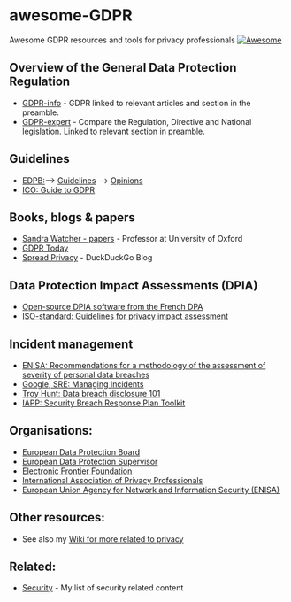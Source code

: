 # awesome-GDPR 
Awesome GDPR resources and tools for privacy professionals
[![Awesome](https://awesome.re/badge-flat.svg)](https://awesome.re)

## Overview of the General Data Protection Regulation
  * [GDPR-info](https://gdpr-info.eu/) - GDPR linked to relevant articles and section in the preamble.
  * [GDPR-expert](https://www.gdpr-expert.com/home.html?mid=5) - Compare the Regulation, Directive and National legislation. Linked to relevant section in preamble.
  
## Guidelines
  * [EDPB:](https://edpb.europa.eu/)--> [Guidelines](https://edpb.europa.eu/our-work-tools/general-guidance/gdpr-guidelines-recommendations-best-practices_en) --> [Opinions](https://edpb.europa.eu/our-work-tools/consistency-findings/opinions_en)
  * [ICO: Guide to GDPR](https://ico.org.uk/for-organisations/guide-to-data-protection/guide-to-the-general-data-protection-regulation-gdpr/)
  
## Books, blogs & papers
  * [Sandra Watcher - papers](https://scholar.google.com/citations?user=ZXBJVqYAAAAJ&hl=en) - Professor at University of Oxford
  * [GDPR Today](https://www.gdprtoday.org/)
  * [Spread Privacy](https://spreadprivacy.com/) - DuckDuckGo Blog
  
## Data Protection Impact Assessments (DPIA)
  * [Open-source DPIA software from the French DPA](https://www.cnil.fr/en/open-source-pia-software-helps-carry-out-data-protection-impact-assesment)
  * [ISO-standard: Guidelines for privacy impact assessment](https://www.iso.org/standard/62289.html)
  
## Incident management
  * [ENISA: Recommendations for a methodology of the assessment of severity of personal data breaches](https://www.enisa.europa.eu/publications/dbn-severity)
  * [Google, SRE: Managing Incidents](https://landing.google.com/sre/sre-book/chapters/managing-incidents/)
  * [Troy Hunt: Data breach disclosure 101](https://www.troyhunt.com/data-breach-disclosure-101-how-to-succeed-after-youve-failed/)
  * [IAPP: Security Breach Response Plan Toolkit](https://iapp.org/resources/article/security-breach-response-plan-toolkit/)
  
## Organisations:
  * [European Data Protection Board](https://edpb.europa.eu/)
  * [European Data Protection Supervisor](https://edps.europa.eu/)
  * [Electronic Frontier Foundation](https://www.eff.org/)
  * [International Association of Privacy Professionals](https://iapp.org/)
  * [European Union Agency for Network and Information Security (ENISA)](https://www.enisa.europa.eu/topics/data-protection)

## Other resources:
  * See also my [Wiki for more related to privacy](https://hwiki.bakke.be/privacy)
  
## Related:
  * [Security](https://hwiki.bakke.be/security) - My list of security related content
